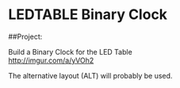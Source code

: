 # LEDTABLE Binary Clock

##Project: 

Build a Binary Clock for the LED Table  
http://imgur.com/a/yVOh2  


The alternative layout (ALT) will probably be used.
